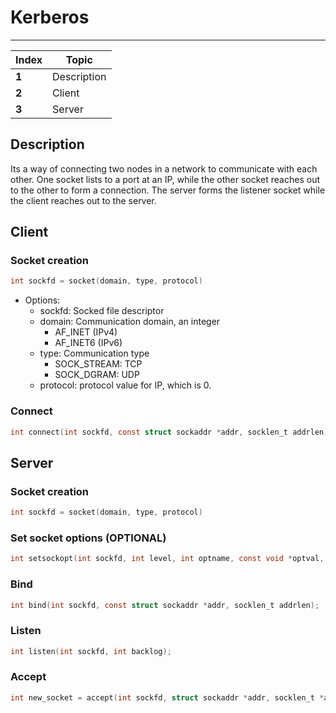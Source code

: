 # Kerberos
___
Index | Topic
--- | ---
**1** | Description
**2** | Client 
**3** | Server

## Description

Its a way of connecting two nodes in a network to communicate with each other. One socket lists to a port at an IP, while the other socket reaches out to the other to form a connection. The server forms the listener socket while the client reaches out to the server.

## Client

### Socket creation
```c
int sockfd = socket(domain, type, protocol)
```
- Options:
  - sockfd: Socked file descriptor
  - domain: Communication domain, an integer
    - AF_INET (IPv4)
    - AF_INET6 (IPv6)
  - type: Communication type
    - SOCK_STREAM: TCP
    - SOCK_DGRAM: UDP
  - protocol: protocol value for IP, which is 0.
### Connect
```c
int connect(int sockfd, const struct sockaddr *addr, socklen_t addrlen);
```

## Server

### Socket creation

```c
int sockfd = socket(domain, type, protocol)
```

### Set socket options (OPTIONAL)
```c
int setsockopt(int sockfd, int level, int optname, const void *optval, socklen_t optlen);
```

### Bind
```c
int bind(int sockfd, const struct sockaddr *addr, socklen_t addrlen);
```

### Listen 
```c
int listen(int sockfd, int backlog);
```

### Accept
```c
int new_socket = accept(int sockfd, struct sockaddr *addr, socklen_t *addrlen);
```